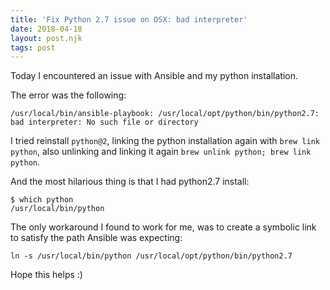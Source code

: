 ```yaml
---
title: 'Fix Python 2.7 issue on OSX: bad interpreter'
date: 2018-04-18
layout: post.njk
tags: post
---
```


Today I encountered an issue with Ansible and my python installation.

The error was the following:

```
/usr/local/bin/ansible-playbook: /usr/local/opt/python/bin/python2.7: bad interpreter: No such file or directory
```

I tried reinstall `python@2`, linking the python installation again with `brew link python`, also unlinking and linking it again `brew unlink python; brew link python`.

And the most hilarious thing is that I had python2.7 install:

```
$ which python
/usr/local/bin/python
```

The only workaround I found to work for me, was to create a symbolic link to satisfy the path Ansible was expecting:

```
ln -s /usr/local/bin/python /usr/local/opt/python/bin/python2.7
```

Hope this helps :)
